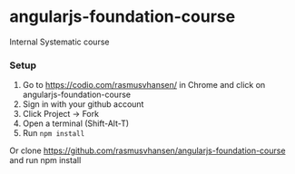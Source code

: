 # angularjs-foundation-course
Internal Systematic course
### Setup

1. Go to https://codio.com/rasmusvhansen/ in Chrome and click on angularjs-foundation-course
2. Sign in with your github account
3. Click Project -> Fork
4. Open a terminal (Shift-Alt-T)
5. Run ```npm install```


Or clone https://github.com/rasmusvhansen/angularjs-foundation-course and run npm install

